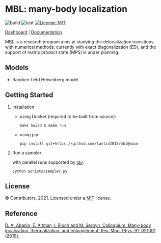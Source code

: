 # MBL: many-body localization
![build](https://github.com/tanlin2013/mbl/actions/workflows/build.yml/badge.svg)
![test](https://github.com/tanlin2013/mbl/actions/workflows/test.yml/badge.svg)
[![License: MIT](https://img.shields.io/badge/License-MIT-yellow.svg)](https://opensource.org/licenses/MIT)

[Dashboard](https://streamlit-mbl.herokuapp.com/) |
[Documentation]()

MBL is a research program aims at studying the delocalization transitions with numerical methods,
currently with exact diagonalization (ED),
and the support of matrix product state (MPS) is under planning.  

Models
-------
* Random-field Heisenberg model

Getting Started
-------

1. Installation
   
    * using Docker (required to be built from source):
        ```
        make build & make run
        ```
    * using pip:
        ```
        pip install git+https://github.com/tanlin2013/mbl@main
        ```

2. Run a sampler
   
    with parallel runs supported by [ray](https://ray.io/).
    
    ```
    python scripts/sampler.py
    ```

License
-------
© Contributors, 2021. Licensed under a [MIT](https://github.com/tanlin2013/mbl/master/LICENSE) license.

Reference
-------
[D. A. Abanin, E. Altman, I. Bloch and M. Serbyn, Colloquium: Many-body localization, thermalization, and entanglement. Rev. Mod. Phys. 91, 021001 (2019).](https://journals.aps.org/rmp/abstract/10.1103/RevModPhys.91.021001)